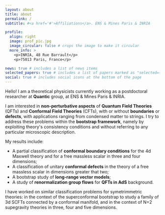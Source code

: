 ```yaml
---
layout: about
title: about
permalink: /
subtitle: #<a href='#'>Affiliations</a>. ENS & Mines Paris & INRIA

profile:
  align: right
  image: prof_pic.jpg
  image_circular: false # crops the image to make it circular
  more_info: >
    <p>INRIA, 48 Rue Barrault</p>
    <p>75013 Paris, France</p>

news: true # includes a list of news items
selected_papers: true # includes a list of papers marked as "selected={true}"
social: true # includes social icons at the bottom of the page
---
```



Hello! I am a theoretical physicists currently working as a postdoctoral researcher at **Quantic** group, at ENS & Mines Paris & INRIA.

I am interested in **non-perturbative aspects** of **Quantum Field Theories** (QFTs) and **Conformal Field Theories** (CFTs), with or without **boundaries** or **defects**, with applications ranging from condensed matter to strings. I try to address these problems within the **bootstrap framework**, namely by exploiting theory's consistency conditions and without referring to any particular microscopic description.

My results include: 

  - A partial classification of **conformal boundary conditions** for the 4d Maxwell theory and for a free massless scalar in three and four dimensions;
  - A classification of unitary **conformal defects** in the theory of a free massless scalar in dimensions greater that two;
  - A bootstrap study of **long-range vector models**;
  - A study of **renormalization group flows** for **QFTs in AdS** background.
  
I have worked on similar classification problems for symetrimmetric theories: in the context of the superconformal bootstrap to study a family of 3d SCFTs connected by a conformal manifold, and in the context of N=2 supegravity theories in three, four and five dimensions.

